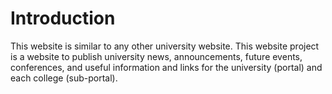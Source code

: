 # Introduction

This website is similar to any other university website. This website project is a website to publish university news, announcements, future events, conferences, and useful information and links for the university (portal) and each college (sub-portal).
